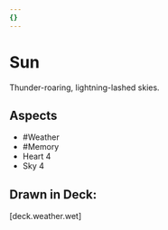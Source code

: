 ```yaml
---
{}
---
```

# Sun
Thunder-roaring, lightning-lashed skies.
## Aspects
- #Weather
- #Memory
- Heart 4
- Sky 4
## Drawn in Deck:
[deck.weather.wet]